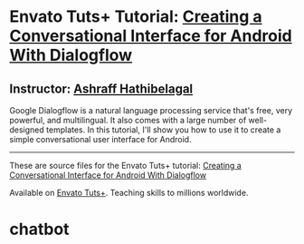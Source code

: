 # Envato Tuts+ Tutorial: [Creating a Conversational Interface for Android With Dialogflow][published url]
## Instructor: [Ashraff Hathibelagal][instructor url]

Google Dialogflow is a natural language processing service that's free, very powerful, and multilingual. It also comes with a large number of well-designed templates. In this tutorial, I'll show you how to use it to create a simple conversational user interface for Android.

------
These are source files for the Envato Tuts+ tutorial: [Creating a Conversational Interface for Android With Dialogflow][published url]

Available on [Envato Tuts+](https://tutsplus.com). Teaching skills to millions worldwide.

[published url]: https://code.tutsplus.com/tutorials/creating-a-conversational-interface-for-android-with-dialogflow--cms-30845
[instructor url]: https://tutsplus.com/authors/ashraff-hathibelagal
# chatbot
